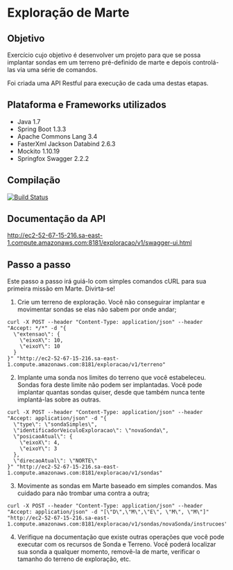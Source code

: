 # Exploração de Marte

## Objetivo
Exercício cujo objetivo é desenvolver um projeto para que se possa implantar sondas em um terreno pré-definido de marte e depois
controlá-las via uma série de comandos.

Foi criada uma API Restful para execução de cada uma destas etapas. 

## Plataforma e Frameworks utilizados
+ Java 1.7
+ Spring Boot 1.3.3
+ Apache Commons Lang 3.4
+ FasterXml Jackson Databind 2.6.3
+ Mockito 1.10.19
+ Springfox Swagger 2.2.2

## Compilação
[![Build Status](http://ec2-52-67-15-216.sa-east-1.compute.amazonaws.com:8050/job/marte-ataca-master/badge/icon)](http://ec2-52-67-15-216.sa-east-1.compute.amazonaws.com:8050/job/marte-ataca-master/)

## Documentação da API
http://ec2-52-67-15-216.sa-east-1.compute.amazonaws.com:8181/exploracao/v1/swagger-ui.html

## Passo a passo
Este passo a passo irá guiá-lo com simples comandos cURL para sua primeira missão em Marte. Divirta-se! 

1. Crie um terreno de exploração. Você não conseguirar implantar e movimentar sondas se elas não
sabem por onde andar;

```
curl -X POST --header "Content-Type: application/json" --header "Accept: */*" -d "{
  \"extensao\": {
    \"eixoX\": 10,
    \"eixoY\": 10
  }
}" "http://ec2-52-67-15-216.sa-east-1.compute.amazonaws.com:8181/exploracao/v1/terreno"
```

2. Implante uma sonda nos limites do terreno que você estabeleceu. Sondas fora deste limite não
podem ser implantadas. Você pode implantar quantas sondas quiser, desde que também nunca tente
implantá-las sobre as outras.

```
curl -X POST --header "Content-Type: application/json" --header "Accept: application/json" -d "{
  \"type\": \"sondaSimples\",
  \"identificadorVeiculoExploracao\": \"novaSonda\",
  \"posicaoAtual\": {
    \"eixoX\": 4,
    \"eixoY\": 3
  },
  \"direcaoAtual\": \"NORTE\"
}" "http://ec2-52-67-15-216.sa-east-1.compute.amazonaws.com:8181/exploracao/v1/sondas"
```

3. Movimente as sondas em Marte baseado em simples comandos. Mas cuidado para não trombar uma
contra a outra;

```
curl -X POST --header "Content-Type: application/json" --header "Accept: application/json" -d "[\"D\",\"M\",\"E\", \"M\", \"M\"]" "http://ec2-52-67-15-216.sa-east-1.compute.amazonaws.com:8181/exploracao/v1/sondas/novaSonda/instrucoes"
```

4. Verifique na documentação que existe outras operações que você pode executar com os recursos de Sonda e Terreno. Você poderá localizar
sua sonda a qualquer momento, removê-la de marte, verificar o tamanho do terreno de exploração, etc.
